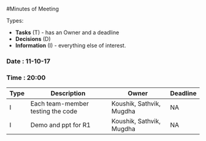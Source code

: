 #Minutes of Meeting

Types:
* **Tasks** (T) - has an Owner and a deadline
* **Decisions** (D)
* **Information** (I) - everything else of interest.

### Date : 11-10-17
### Time : 20:00

Type | Description | Owner | Deadline
---- | ---- | ---- | ----
I | Each team-member testing the code | Koushik, Sathvik, Mugdha | NA 
I | Demo and ppt for R1 | Koushik, Sathvik, Mugdha | NA 
